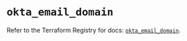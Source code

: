 # `okta_email_domain`

Refer to the Terraform Registry for docs: [`okta_email_domain`](https://registry.terraform.io/providers/okta/okta/4.16.0/docs/resources/email_domain).
